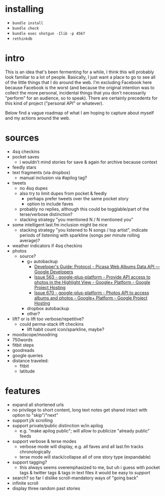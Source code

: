 # installing

* `bundle install`
* `bundle check`
* `bundle exec shotgun -Ilib -p 4567`
* `rethinkdb`

# intro

This is an idea that's been fermenting for a while, I think this will probably look familiar to a lot of people.
Basically, I just want a place to go to see all of the little things that I do around the web.
I'm excluding Facebook here because Facebook is the worst (and because the original intention was to collect the more personal, incidental things that you don't necessarily "perform" for an audience, so to speak).
There are certainly precedents for this kind of project ("personal API" or whatever).

Below find a vague roadmap of what I am hoping to capture about myself and my actions around the web. 

# sources

- 4sq checkins
- pocket saves
    - i wouldn't mind stories for save & again for archive because context
- feedly stars
- text fragments (via dropbox)
    - manual inclusion via #apilog tag?
- tweets
    - no 4sq dupes
    - also try to limit dupes from pocket & feedly
        - perhaps prefer tweets over the same pocket story
        - option to include faves
    - probably no replies, although this could be togglable/part of the terse/verbose distinction?
    - stacking strategy "you mentioned N / N mentioned you" 
- some intelligent last.fm inclusion might be nice
    * stacking strategy "you listened to N songs / top artist", indicate periods of listening with sparkline (songs per minute rolling average)? 
- weather indicators if 4sq checkins
- photos
    - source?
        - g+ autobackup
            - [Developer's Guide: Protocol - Picasa Web Albums Data API — Google Developers](https://developers.google.com/picasa-web/docs/2.0/developers_guide_protocol#ListRecentPhotos)
            - [Issue 563 - google-plus-platform - Provide API access to photos in the Highlight View - Google+ Platform - Google Project Hosting](https://code.google.com/p/google-plus-platform/issues/detail?id=563)
            - [Issue 670 - google-plus-platform - Photos API to access albums and photos - Google+ Platform - Google Project Hosting](https://code.google.com/p/google-plus-platform/issues/detail?id=670&can=5&colspec=ID)
        - dropbox autobackup
        - other?
- lift? or is lift too verbose/repetitive?
    - could perma-stack lift checkins
        - lift habit count icon/sparkline, maybe?
- moodscope/moodring
- 750words
- fitbit steps
- goodreads
- google queries
- distance traveled:
    - fitbit
    - latitude


# features

- expand all shortened urls
- no privilege to short content, long text notes get shared intact with option to "skip"/"next"
- support j/k scrolling
- support private/public distinction w/in apilog
    - e.g. "make apilog public"; will allow to publicize "already public" feeds
- support verbose & terse modes
    - verbose mode will display, e.g. all faves and all last.fm tracks chronologically
    - terse mode will stack/collapse all of one story type (expandable)
- support tagging?
    - this always seems overemphasized to me, but uh i guess with pocket tags & twitter tags & tags in text files it would be easy to *support*
- search? so far I dislike scroll-mandatory ways of "going back"
- infinite scroll
- display three random past stories
